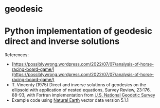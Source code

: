 # geodesic
Python implementation of geodesic direct and inverse solutions
==============================================================

References:

* [https://possiblywrong.wordpress.com/2022/07/07/analysis-of-horse-racing-board-game/](https://possiblywrong.wordpress.com/2022/07/07/analysis-of-horse-racing-board-game/)
* T. Vincenty (1975) Direct and inverse solutions of geodesics on the
  ellipsoid with application of nested equations, Survey Review,
  23:176, 88-93, with Fortran implementation from
  [U.S. National Geodetic Survey](https://geodesy.noaa.gov/PC_PROD/Inv_Fwd/)
* Example code using [Natural Earth](https://www.naturalearthdata.com/)
  vector data version 5.1.1

